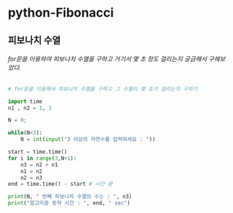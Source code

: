 # python-Fibonacci
## 피보나치 수열
###### for문을 이용하여 피보나치 수열을 구하고 거기서 몇 초 정도 걸리는지 궁금해서 구해보았다.
```python
# for문을 이용해서 피보나치 수열을 구하고 그 수열이 몇 초가 걸리는지 구하기 

import time
n1 , n2 = 1, 1

N = 0;

while(N<3):
    N = int(input("3 이상의 자연수를 입력하세요 : "))

start = time.time()
for i in range(3,N+1):
    n3 = n2 + n1
    n1 = n2
    n2 = n3 
end = time.time() - start # 시간 끝

print(N, " 번째 피보나치 수열의 수는 : ", n3)
print("알고리즘 동작 시간 : ", end, " sec")
```
